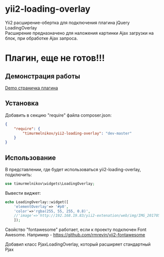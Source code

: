 yii2-loading-overlay
================
Yii2 расширение-обертка для подключения плагина jQuery LoadingOverlay  
Расширение предназначено для наложения картинки Ajax загрузки на блок, при обработке Ajax запроса.

# Плагин, еще не готов!!!

## Демонстрация работы
[Demo страничка плагина](https://gasparesganga.com/labs/jquery-loading-overlay/)

## Установка
Добавить в секцию "require" файла composer.json:
``` json
{
    "require": {
        "timurmelnikov/yii2-loading-overlay": "dev-master"
    }
}
```

## Использование
В представлении, где будет использоваться yii2-loading-overlay, подключить:
``` php
use timurmelnikov\widgets\LoadingOverlay;
```
Вывести виджет:
``` php
echo LoadingOverlay::widget([
    'elementOverlay'=> '#p0',
    'color'=>'rgba(255, 55, 255, 0.8)',
    //'image'=>'http://192.168.19.83/yii2-extenation/web/img/IMG_20170513_105214.jpg'
    ]);
```

Свойство "fontawesome" работает, если к проекту подключен Font Awesome. Например - https://github.com/rmrevin/yii2-fontawesome

Добавил класс PjaxLoadingOverlay, который расширяет стандартный Pjax